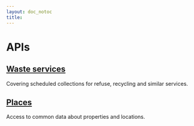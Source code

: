 ```yaml
---
layout: doc_notoc
title: 
---
```


# APIs

## [Waste services](waste_services.html)

Covering scheduled collections for refuse, recycling and similar services.


## [Places](places.html)

Access to common data about properties and locations.